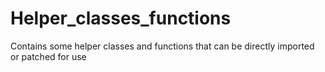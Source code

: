 # Helper_classes_functions
Contains some helper classes and functions that can be directly imported or patched for use
